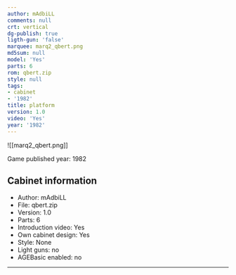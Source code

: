 ```yaml
---
author: mAdbiLL
comments: null
crt: vertical
dg-publish: true
ligth-gun: 'false'
marquee: marq2_qbert.png
md5sum: null
model: 'Yes'
parts: 6
rom: qbert.zip
style: null
tags:
- cabinet
- '1982'
title: platform
version: 1.0
video: 'Yes'
year: '1982'
---
```


![[marq2_qbert.png]]

Game published year: 1982

## Cabinet information

- Author: mAdbiLL
- File: qbert.zip
- Version: 1.0
- Parts: 6
- Introduction video: Yes
- Own cabinet design: Yes
- Style: None
- Light guns: no
- AGEBasic enabled: no

---
